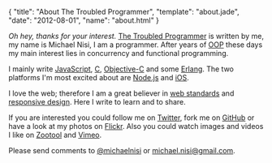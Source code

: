 {
  "title": "About The Troubled Programmer",
  "template": "about.jade",
  "date": "2012-08-01",
  "name": "about.html"
}

*Oh hey, thanks for your interest.* [The Troubled Programmer](/) is written by me, my name is Michael Nisi, I am a programmer. After years of [OOP](http://en.wikipedia.org/wiki/Object-oriented_programming) these days my main interest lies in concurrency and functional programming. 

I mainly write [JavaScript](https://developer.mozilla.org/en/JavaScript), [C](http://en.wikipedia.org/wiki/C_(programming_language)), [Objective-C](http://developer.apple.com/library/mac/#documentation/Cocoa/Conceptual/ObjectiveC/Introduction/introObjectiveC.html) and some [Erlang](http://www.erlang.org/). The two platforms I'm most excited about are [Node.js](http://nodejs.org/) and [iOS](https://developer.apple.com/technologies/ios/).

I love the web; therefore I am a great believer in [web standards](http://www.webstandards.org) and [responsive design](http://www.alistapart.com/articles/responsive-web-design). Here I write to learn and to share.

If you are interested you could follow me on [Twitter](http://twitter.com/michaelnisi), fork me on [GitHub](https://github.com/michaelnisi) or have a look at my photos on [Flickr](http://flickr.com/photos/michaelnisi). Also you could watch images and videos I like on [Zootool](http://zoo.tl/u/michaelnisi/) and [Vimeo](http://www.vimeo.com/user5635710/likes).

Please send comments to [@michaelnisi](http://twitter.com/michaelnisi) or <michael.nisi@gmail.com>.
